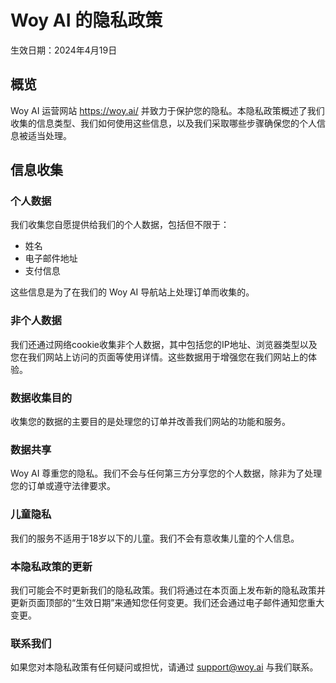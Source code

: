 # Woy AI 的隐私政策

生效日期：2024年4月19日
## 概览

Woy AI 运营网站 https://woy.ai/ 并致力于保护您的隐私。本隐私政策概述了我们收集的信息类型、我们如何使用这些信息，以及我们采取哪些步骤确保您的个人信息被适当处理。
## 信息收集
### 个人数据

我们收集您自愿提供给我们的个人数据，包括但不限于：

- 姓名
- 电子邮件地址
- 支付信息

这些信息是为了在我们的 Woy AI 导航站上处理订单而收集的。
### 非个人数据

我们还通过网络cookie收集非个人数据，其中包括您的IP地址、浏览器类型以及您在我们网站上访问的页面等使用详情。这些数据用于增强您在我们网站上的体验。
### 数据收集目的

收集您的数据的主要目的是处理您的订单并改善我们网站的功能和服务。
### 数据共享

Woy AI 尊重您的隐私。我们不会与任何第三方分享您的个人数据，除非为了处理您的订单或遵守法律要求。
### 儿童隐私

我们的服务不适用于18岁以下的儿童。我们不会有意收集儿童的个人信息。
### 本隐私政策的更新

我们可能会不时更新我们的隐私政策。我们将通过在本页面上发布新的隐私政策并更新页面顶部的“生效日期”来通知您任何变更。我们还会通过电子邮件通知您重大变更。
### 联系我们

如果您对本隐私政策有任何疑问或担忧，请通过 support@woy.ai 与我们联系。